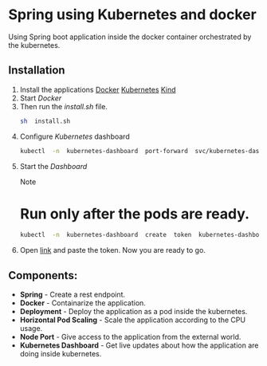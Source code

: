 # Spring using Kubernetes and docker
Using Spring boot application inside the docker container orchestrated by the kubernetes.

  

## Installation
1. Install the applications
[Docker](https://docs.docker.com/engine/install/)
[Kubernetes](https://kubernetes.io/docs/tasks/tools/)
[Kind](https://kind.sigs.k8s.io/docs/user/quick-start/)
 2. Start _Docker_
3. Then run the *install.sh* file.
	```bash
	sh  install.sh
	```
4. Configure _Kubernetes_ dashboard
	```bash
	kubectl  -n  kubernetes-dashboard  port-forward  svc/kubernetes-dashboard-kong-proxy  8443:443
    ```
5. Start the _Dashboard_
    > [!NOTE]
    > # Run only after the pods are ready.
    ```bash
	kubectl  -n  kubernetes-dashboard  create  token  kubernetes-dashboard-web
	```
5. Open [link](https://localhost:8443/) and paste the token. Now you are ready to go.

## Components:
- __Spring__ - Create a rest endpoint.
- __Docker__ - Containarize the application.
- __Deployment__ - Deploy the application as a pod inside the kubernetes.
- __Horizontal Pod Scaling__ - Scale the application according to the CPU usage.
- __Node Port__ - Give access to the application from the external world.
- __Kubernetes Dashboard__ - Get live updates about how the application are doing inside kubernetes.